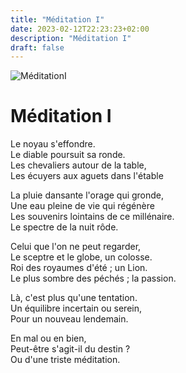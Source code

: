 ```yaml
---
title: "Méditation I"
date: 2023-02-12T22:23:23+02:00
description: "Méditation I"
draft: false
---
```


![MéditationI](https://i.ibb.co/SXFmqpf/In-Shot-20220103-082303816.jpg "Méditation I")

# Méditation I

Le noyau s'effondre.  
Le diable poursuit sa ronde.  
Les chevaliers autour de la table,  
Les écuyers aux aguets dans l'étable  
  
La pluie dansante l'orage qui gronde,  
Une eau pleine de vie qui régénère  
Les souvenirs lointains de ce millénaire.  
Le spectre de la nuit rôde.  
  
Celui que l'on ne peut regarder,  
Le sceptre et le globe, un colosse.  
Roi des royaumes d'été ; un Lion.  
Le plus sombre des péchés ; la passion.  
  
Là, c'est plus qu'une tentation.  
Un équilibre incertain ou serein,  
Pour un nouveau lendemain.  
  
En mal ou en bien,  
Peut-être s'agit-il du destin ?  
Ou d'une triste méditation.  
